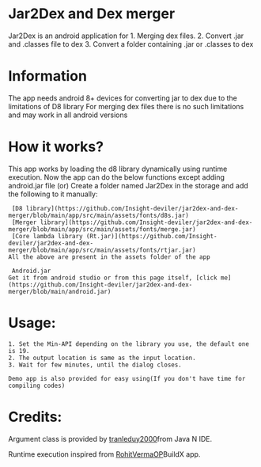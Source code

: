 # Jar2Dex and Dex merger
Jar2Dex is an android application for 
    1. Merging dex files.
    2. Convert .jar and .classes file to dex
    3. Convert a folder containing .jar or .classes to dex
    
# Information
The app needs android 8+ devices for converting jar to dex due to the limitations of D8 library
For merging dex files there is no such limitations and may work in all android versions

# How it works?
This app works by loading the d8 library dynamically using runtime execution.
Now the app can do the below functions except adding android.jar file 
                                (or)
Create a folder named Jar2Dex in the storage and add the following to it manually:

     [D8 library](https://github.com/Insight-deviler/jar2dex-and-dex-merger/blob/main/app/src/main/assets/fonts/d8s.jar)
     [Merger library](https://github.com/Insight-deviler/jar2dex-and-dex-merger/blob/main/app/src/main/assets/fonts/merge.jar)
     [Core lambda library (Rt.jar)](https://github.com/Insight-deviler/jar2dex-and-dex-merger/blob/main/app/src/main/assets/fonts/rtjar.jar)
    All the above are present in the assets folder of the app
    
     Android.jar 
    Get it from android studio or from this page itself, [click me](https://github.com/Insight-deviler/jar2dex-and-dex-merger/blob/main/android.jar)
    
# Usage:
    1. Set the Min-API depending on the library you use, the default one is 19.
    2. The output location is same as the input location.
    3. Wait for few minutes, until the dialog closes.
    
    Demo app is also provided for easy using(If you don't have time for compiling codes)
    
# Credits:
Argument class is provided by [tranleduy2000](https://github.com/tranleduy2000/javaide)from Java N IDE.

Runtime execution inspired from [RohitVermaOP](https://github.com/RohitVermaOP/apkbuilder-sample)BuildX app.
